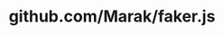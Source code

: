 ---
layout: post
title: github.com/Marak/faker.js
categories: link
tags: [انگلیسی, گیت‌هاب, برنامه‌نویسی]
---